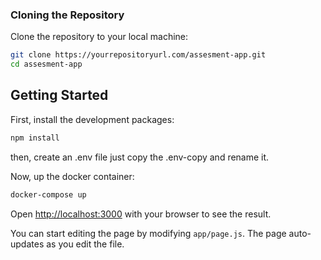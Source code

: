 ### Cloning the Repository

Clone the repository to your local machine:

```bash
git clone https://yourrepositoryurl.com/assesment-app.git
cd assesment-app
```

## Getting Started

First, install the development packages:
```bash
npm install
```

then, create an .env file just copy the .env-copy and rename it.


Now, up the docker container:
```bash
docker-compose up
```

Open [http://localhost:3000](http://localhost:3000) with your browser to see the result.

You can start editing the page by modifying `app/page.js`. The page auto-updates as you edit the file.

